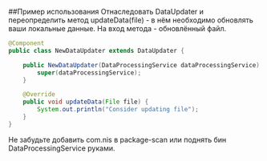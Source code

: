 ##Пример использования 
Отнаследовать DataUpdater и переопределить метод updateData(file) - в нём необходимо обновлять ваши локальные данные. На вход метода - обновлённый файл.
```java
@Component
public class NewDataUpdater extends DataUpdater {

    public NewDataUpdater(DataProcessingService dataProcessingService) {
        super(dataProcessingService);
    }

    @Override
    public void updateData(File file) {
        System.out.println("Consider updating file");
    }
}
```
Не забудьте добавить com.nis в package-scan или поднять бин DataProcessingService руками.
